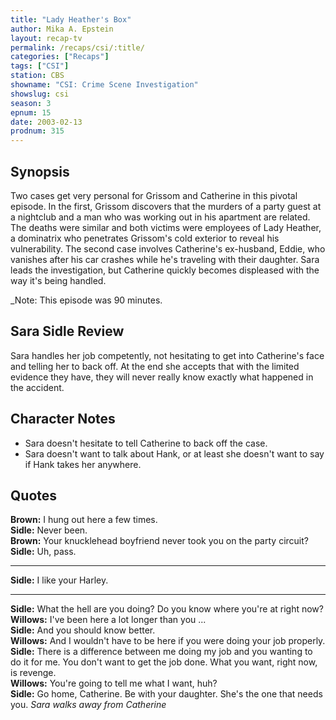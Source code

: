 ```yaml
---
title: "Lady Heather's Box"
author: Mika A. Epstein
layout: recap-tv
permalink: /recaps/csi/:title/
categories: ["Recaps"]
tags: ["CSI"]
station: CBS
showname: "CSI: Crime Scene Investigation"
showslug: csi
season: 3
epnum: 15
date: 2003-02-13
prodnum: 315  
---
```


## Synopsis

Two cases get very personal for Grissom and Catherine in this pivotal episode. In the first, Grissom discovers that the murders of a party guest at a nightclub and a man who was working out in his apartment are related. The deaths were similar and both victims were employees of Lady Heather, a dominatrix who penetrates Grissom's cold exterior to reveal his vulnerability. The second case involves Catherine's ex-husband, Eddie, who vanishes after his car crashes while he's traveling with their daughter. Sara leads the investigation, but Catherine quickly becomes displeased with the way it's being handled.

_Note: This episode was 90 minutes.

## Sara Sidle Review

Sara handles her job competently, not hesitating to get into Catherine's face and telling her to back off. At the end she accepts that with the limited evidence they have, they will never really know exactly what happened in the accident.

## Character Notes

* Sara doesn't hesitate to tell Catherine to back off the case.  
* Sara doesn't want to talk about Hank, or at least she doesn't want to say if Hank takes her anywhere.

## Quotes

**Brown:** I hung out here a few times.  
**Sidle:** Never been.  
**Brown:** Your knucklehead boyfriend never took you on the party circuit?  
**Sidle:** Uh, pass.  

- - -

**Sidle:** I like your Harley.
  

- - -

**Sidle:** What the hell are you doing? Do you know where you're at right now?  
**Willows:** I've been here a lot longer than you ...  
**Sidle:** And you should know better.  
**Willows:** And I wouldn't have to be here if you were doing your job properly.  
**Sidle:** There is a difference between me doing my job and you wanting to do it for me. You don't want to get the job done. What you want, right now, is revenge.  
**Willows:** You're going to tell me what I want, huh?  
**Sidle:** Go home, Catherine. Be with your daughter. She's the one that needs you. _Sara walks away from Catherine_


